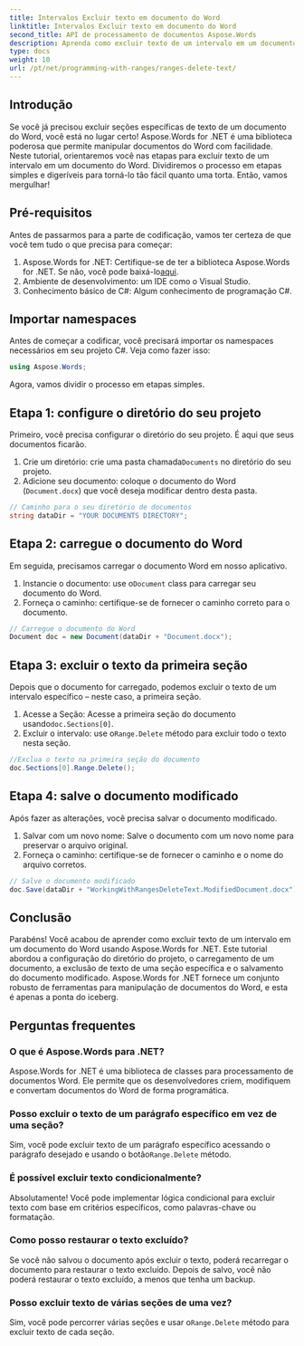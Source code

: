 ```yaml
---
title: Intervalos Excluir texto em documento do Word
linktitle: Intervalos Excluir texto em documento do Word
second_title: API de processamento de documentos Aspose.Words
description: Aprenda como excluir texto de um intervalo em um documento do Word usando Aspose.Words for .NET com este tutorial passo a passo. Perfeito para desenvolvedores C#.
type: docs
weight: 10
url: /pt/net/programming-with-ranges/ranges-delete-text/
---
```

## Introdução

Se você já precisou excluir seções específicas de texto de um documento do Word, você está no lugar certo! Aspose.Words for .NET é uma biblioteca poderosa que permite manipular documentos do Word com facilidade. Neste tutorial, orientaremos você nas etapas para excluir texto de um intervalo em um documento do Word. Dividiremos o processo em etapas simples e digeríveis para torná-lo tão fácil quanto uma torta. Então, vamos mergulhar!

## Pré-requisitos

Antes de passarmos para a parte de codificação, vamos ter certeza de que você tem tudo o que precisa para começar:

1.  Aspose.Words for .NET: Certifique-se de ter a biblioteca Aspose.Words for .NET. Se não, você pode baixá-lo[aqui](https://releases.aspose.com/words/net/).
2. Ambiente de desenvolvimento: um IDE como o Visual Studio.
3. Conhecimento básico de C#: Algum conhecimento de programação C#.

## Importar namespaces

Antes de começar a codificar, você precisará importar os namespaces necessários em seu projeto C#. Veja como fazer isso:

```csharp
using Aspose.Words;
```

Agora, vamos dividir o processo em etapas simples.

## Etapa 1: configure o diretório do seu projeto

Primeiro, você precisa configurar o diretório do seu projeto. É aqui que seus documentos ficarão.

1.  Crie um diretório: crie uma pasta chamada`Documents` no diretório do seu projeto.
2. Adicione seu documento: coloque o documento do Word (`Document.docx`) que você deseja modificar dentro desta pasta.

```csharp
// Caminho para o seu diretório de documentos
string dataDir = "YOUR DOCUMENTS DIRECTORY";
```

## Etapa 2: carregue o documento do Word

Em seguida, precisamos carregar o documento Word em nosso aplicativo.

1.  Instancie o documento: use o`Document` class para carregar seu documento do Word.
2. Forneça o caminho: certifique-se de fornecer o caminho correto para o documento.

```csharp
// Carregue o documento do Word
Document doc = new Document(dataDir + "Document.docx");
```

## Etapa 3: excluir o texto da primeira seção

Depois que o documento for carregado, podemos excluir o texto de um intervalo específico – neste caso, a primeira seção.

1.  Acesse a Seção: Acesse a primeira seção do documento usando`doc.Sections[0]`.
2.  Excluir o intervalo: use o`Range.Delete` método para excluir todo o texto nesta seção.

```csharp
//Exclua o texto na primeira seção do documento
doc.Sections[0].Range.Delete();
```

## Etapa 4: salve o documento modificado

Após fazer as alterações, você precisa salvar o documento modificado.

1. Salvar com um novo nome: Salve o documento com um novo nome para preservar o arquivo original.
2. Forneça o caminho: certifique-se de fornecer o caminho e o nome do arquivo corretos.

```csharp
// Salve o documento modificado
doc.Save(dataDir + "WorkingWithRangesDeleteText.ModifiedDocument.docx");
```

## Conclusão

Parabéns! Você acabou de aprender como excluir texto de um intervalo em um documento do Word usando Aspose.Words for .NET. Este tutorial abordou a configuração do diretório do projeto, o carregamento de um documento, a exclusão de texto de uma seção específica e o salvamento do documento modificado. Aspose.Words for .NET fornece um conjunto robusto de ferramentas para manipulação de documentos do Word, e esta é apenas a ponta do iceberg.

## Perguntas frequentes

### O que é Aspose.Words para .NET?

Aspose.Words for .NET é uma biblioteca de classes para processamento de documentos Word. Ele permite que os desenvolvedores criem, modifiquem e convertam documentos do Word de forma programática.

### Posso excluir o texto de um parágrafo específico em vez de uma seção?

Sim, você pode excluir texto de um parágrafo específico acessando o parágrafo desejado e usando o botão`Range.Delete` método.

### É possível excluir texto condicionalmente?

Absolutamente! Você pode implementar lógica condicional para excluir texto com base em critérios específicos, como palavras-chave ou formatação.

### Como posso restaurar o texto excluído?

Se você não salvou o documento após excluir o texto, poderá recarregar o documento para restaurar o texto excluído. Depois de salvo, você não poderá restaurar o texto excluído, a menos que tenha um backup.

### Posso excluir texto de várias seções de uma vez?

 Sim, você pode percorrer várias seções e usar o`Range.Delete` método para excluir texto de cada seção.